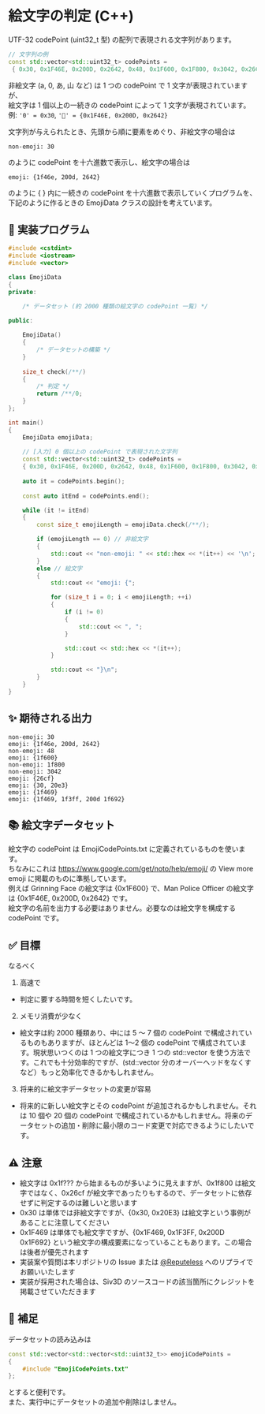 # 絵文字の判定 (C++)
UTF-32 codePoint (uint32_t 型) の配列で表現される文字列があります。  
```cpp
// 文字列の例
const std::vector<std::uint32_t> codePoints =
 { 0x30, 0x1F46E, 0x200D, 0x2642, 0x48, 0x1F600, 0x1F800, 0x3042, 0x26CF, 0x30, 0x20E3, 0x1F469, 0x1F469, 0x1F3FF, 0x200D, 0x1F692 };
```
非絵文字 (a, 0, あ, 山 など) は 1 つの codePoint で 1 文字が表現されていますが、  
絵文字は 1 個以上の一続きの codePoint によって 1 文字が表現されています。  
例: `'0' = 0x30`, `'👮' = {0x1F46E, 0x200D, 0x2642}`  

文字列が与えられたとき、先頭から順に要素をめぐり、非絵文字の場合は
```
non-emoji: 30
```
のように codePoint を十六進数で表示し、絵文字の場合は
```
emoji: {1f46e, 200d, 2642}
```
のように { } 内に一続きの codePoint を十六進数で表示していくプログラムを、  
下記のように作るときの EmojiData クラスの設計を考えています。  

## :construction: 実装プログラム
```cpp
#include <cstdint>
#include <iostream>
#include <vector>

class EmojiData
{
private:

    /* データセット (約 2000 種類の絵文字の codePoint 一覧) */
    
public:

    EmojiData()
    {
        /* データセットの構築 */
    }
    
    size_t check(/**/)
    {
        /* 判定 */
        return /**/0;
    }
};

int main()
{
    EmojiData emojiData;
    
    // [入力] 0 個以上の codePoint で表現された文字列
    const std::vector<std::uint32_t> codePoints =
    { 0x30, 0x1F46E, 0x200D, 0x2642, 0x48, 0x1F600, 0x1F800, 0x3042, 0x26CF, 0x30, 0x20E3, 0x1F469, 0x1F469, 0x1F3FF, 0x200D, 0x1F692 };
   
    auto it = codePoints.begin();
    
    const auto itEnd = codePoints.end();

    while (it != itEnd)
    {
        const size_t emojiLength = emojiData.check(/**/);

        if (emojiLength == 0) // 非絵文字
        {
            std::cout << "non-emoji: " << std::hex << *(it++) << '\n';
        }
        else // 絵文字
        {
            std::cout << "emoji: {";

            for (size_t i = 0; i < emojiLength; ++i)
            {
                if (i != 0)
                {
                    std::cout << ", ";
                }

                std::cout << std::hex << *(it++);
            }

            std::cout << "}\n";
        }
    }
}
```

## :sparkles: 期待される出力
```
non-emoji: 30
emoji: {1f46e, 200d, 2642}
non-emoji: 48
emoji: {1f600}
non-emoji: 1f800
non-emoji: 3042
emoji: {26cf}
emoji: {30, 20e3}
emoji: {1f469}
emoji: {1f469, 1f3ff, 200d 1f692}
```

## :books: 絵文字データセット
絵文字の codePoint は EmojiCodePoints.txt に定義されているものを使います。  
ちなみにこれは https://www.google.com/get/noto/help/emoji/ の View more emoji に掲載のものに準拠しています。  
例えば Grinning Face の絵文字は {0x1F600} で、Man Police Officer の絵文字は {0x1F46E, 0x200D, 0x2642} です。  
絵文字の名前を出力する必要はありません。必要なのは絵文字を構成する codePoint です。  

## :white_check_mark: 目標
なるべく
1. 高速で
- 判定に要する時間を短くしたいです。  

2. メモリ消費が少なく
- 絵文字は約 2000 種類あり、中には 5 ～ 7 個の codePoint で構成されているものもありますが、ほとんどは 1〜2 個の codePoint で構成されています。現状思いつくのは 1 つの絵文字につき 1 つの std::vector を使う方法です。これでも十分効率的ですが、(std::vector 分のオーバーヘッドをなくすなど）もっと効率化できるかもしれません。

3. 将来的に絵文字データセットの変更が容易  
- 将来的に新しい絵文字とその codePoint が追加されるかもしれません。それは 10 個や 20 個の codePoint で構成されているかもしれません。将来のデータセットの追加・削除に最小限のコード変更で対応できるようにしたいです。

## :warning: 注意
- 絵文字は 0x1f??? から始まるものが多いように見えますが、0x1f800 は絵文字ではなく、0x26cf が絵文字であったりもするので、データセットに依存せずに判定するのは難しいと思います
- 0x30 は単体では非絵文字ですが、{0x30, 0x20E3} は絵文字という事例があることに注意してください
- 0x1F469 は単体でも絵文字ですが、{0x1F469, 0x1F3FF, 0x200D 0x1F692} という絵文字の構成要素になっていることもあります。この場合は後者が優先されます
- 実装案や質問は本リポジトリの Issue または [@Reputeless](https://twitter.com/Reputeless) へのリプライでお願いいたします
- 実装が採用された場合は、Siv3D のソースコードの該当箇所にクレジットを掲載させていただきます

## :notebook: 補足
データセットの読み込みは
```cpp
const std::vector<std::vector<std::uint32_t>> emojiCodePoints =
{
    #include "EmojiCodePoints.txt"
};
```
とすると便利です。  
また、実行中にデータセットの追加や削除はしません。

